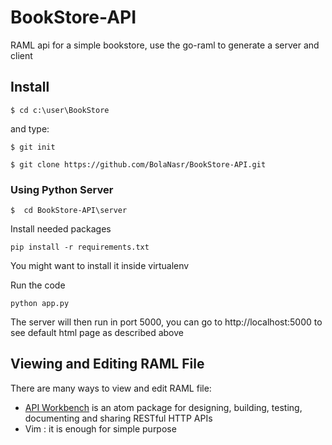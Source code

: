 # BookStore-API
RAML api for a simple bookstore, use the go-raml to generate a server and client
## Install

`$ cd c:\user\BookStore`

and type:

`$ git init`

`$ git clone https://github.com/BolaNasr/BookStore-API.git`

### Using Python Server
`$  cd BookStore-API\server`

Install needed packages
```
pip install -r requirements.txt
```

You might want to install it inside virtualenv

Run the code
```
python app.py
```

The server will then run in port 5000, you can go to http://localhost:5000 to see default html page as described above

## Viewing and Editing RAML File

There are many ways to view and edit RAML file:

- [API Workbench](http://apiworkbench.com/) is an atom package for designing, building, testing, documenting and sharing RESTful HTTP APIs
- Vim : it is enough for simple purpose
